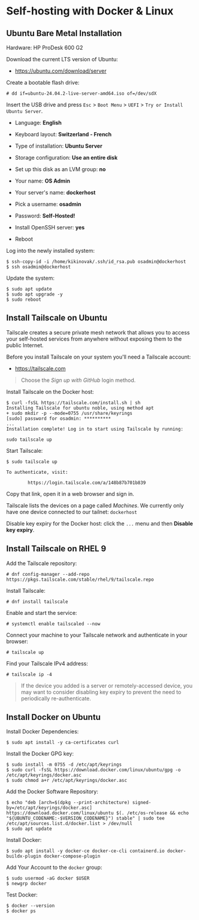 Self-hosting with Docker & Linux
================================

Ubuntu Bare Metal Installation
------------------------------

Hardware: HP ProDesk 600 G2

Download the current LTS version of Ubuntu:

  * https://ubuntu.com/download/server

Create a bootable flash drive:

```console
# dd if=ubuntu-24.04.2-live-server-amd64.iso of=/dev/sdX
```

Insert the USB drive and press `Esc` > `Boot Menu` > `UEFI` > `Try or Install
Ubuntu Server`.

- Language: **English**

- Keyboard layout: **Switzerland - French**

- Type of installation: **Ubuntu Server**

- Storage configuration: **Use an entire disk**

- Set up this disk as an LVM group: **no**

- Your name: **OS Admin**

- Your server's name: **dockerhost**

- Pick a username: **osadmin**

- Password: **Self-Hosted!**

- Install OpenSSH server: **yes**

- Reboot

Log into the newly installed system:

```console
$ ssh-copy-id -i /home/kikinovak/.ssh/id_rsa.pub osadmin@dockerhost
$ ssh osadmin@dockerhost
```

Update the system:

```console
$ sudo apt update
$ sudo apt upgrade -y
$ sudo reboot
```


Install Tailscale on Ubuntu
---------------------------

Tailscale creates a secure private mesh network that allows you to access your
self-hosted services from anywhere without exposing them to the public
Internet.

Before you install Tailscale on your system you'll need a Tailscale account:

  * https://tailscale.com

> Choose the *Sign up with GitHub* login method.

Install Tailscale on the Docker host:

```console
$ curl -fsSL https://tailscale.com/install.sh | sh
Installing Tailscale for ubuntu noble, using method apt
+ sudo mkdir -p --mode=0755 /usr/share/keyrings
[sudo] password for osadmin: **********
...
Installation complete! Log in to start using Tailscale by running:

sudo tailscale up
```

Start Tailscale:

```console
$ sudo tailscale up

To authenticate, visit:

        https://login.tailscale.com/a/148b87b701b839
```

Copy that link, open it in a web browser and sign in.

Tailscale lists the devices on a page called *Machines*. We currently only have
one device connected to our tailnet: `dockerhost`

Disable key expiry for the Docker host: click the `...` menu and then **Disable
key expiry**.


Install Tailscale on RHEL 9
---------------------------

Add the Tailscale repository:

```console
# dnf config-manager --add-repo https://pkgs.tailscale.com/stable/rhel/9/tailscale.repo
```

Install Tailscale:

```console
# dnf install tailscale
```

Enable and start the service:

```console
# systemctl enable tailscaled --now
```

Connect your machine to your Tailscale network and authenticate in your
browser:

```console
# tailscale up
```

Find your Tailscale IPv4 address:

```console
# tailscale ip -4
```

> If the device you added is a server or remotely-accessed device, you may want
> to consider disabling key expiry to prevent the need to periodically
> re-authenticate.


Install Docker on Ubuntu
------------------------

Install Docker Dependencies:

```console
$ sudo apt install -y ca-certificates curl
```

Install the Docker GPG key:

```console
$ sudo install -m 0755 -d /etc/apt/keyrings
$ sudo curl -fsSL https://download.docker.com/linux/ubuntu/gpg -o /etc/apt/keyrings/docker.asc
$ sudo chmod a+r /etc/apt/keyrings/docker.asc
```

Add the Docker Software Repository:

```console
$ echo "deb [arch=$(dpkg --print-architecture) signed-by=/etc/apt/keyrings/docker.asc] https://download.docker.com/linux/ubuntu $(. /etc/os-release && echo "${UBUNTU_CODENAME:-$VERSION_CODENAME}") stable" | sudo tee /etc/apt/sources.list.d/docker.list > /dev/null
$ sudo apt update
```

Install Docker:

```console
$ sudo apt install -y docker-ce docker-ce-cli containerd.io docker-buildx-plugin docker-compose-plugin
```

Add Your Account to the `docker` group:

```console
$ sudo usermod -aG docker $USER
$ newgrp docker
```

Test Docker:

```console
$ docker --version
$ docker ps
```

